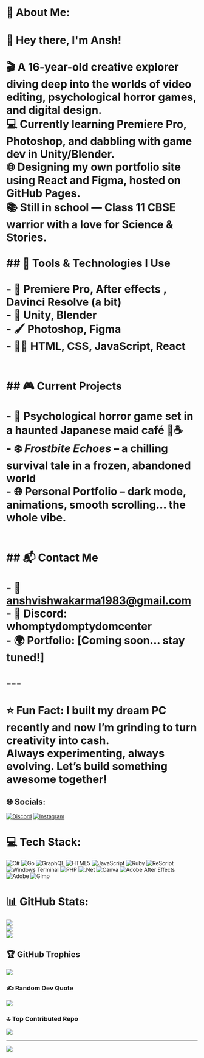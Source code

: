 # 💫 About Me:
# 👋 Hey there, I'm Ansh!<br><br>🎬 A 16-year-old creative explorer diving deep into the worlds of video editing, psychological horror games, and digital design.  <br>💻 Currently learning **Premiere Pro**, **Photoshop**, and dabbling with **game dev** in Unity/Blender.  <br>🌐 Designing my own portfolio site using **React** and **Figma**, hosted on GitHub Pages.  <br>📚 Still in school — Class 11 CBSE warrior with a love for Science & Stories.  <br>  <br>## 🔧 Tools & Technologies I Use<br><br>- 🎥 Premiere Pro, After effects , Davinci Resolve (a bit)<br>- 🧠 Unity, Blender<br>- 🖌️ Photoshop, Figma<br>- 🧑‍💻 HTML, CSS, JavaScript, React<br><br><br>## 🎮 Current Projects<br><br>- 🧠 **Psychological horror game** set in a haunted Japanese maid café 👘☕  <br>- ❄️ *Frostbite Echoes* – a chilling survival tale in a frozen, abandoned world  <br>- 🌐 Personal Portfolio – dark mode, animations, smooth scrolling... the whole vibe.<br><br><br>## 📬 Contact Me<br><br>- 📧 anshvishwakarma1983@gmail.com<br>- 💬 Discord: whomptydomptydomcenter<br>- 🌍 Portfolio: [Coming soon... stay tuned!]<br><br>---<br><br>⭐ **Fun Fact:** I built my dream PC recently and now I’m grinding to turn creativity into cash.  <br>Always experimenting, always evolving. Let’s build something awesome together!<br>


## 🌐 Socials:
[![Discord](https://img.shields.io/badge/Discord-%237289DA.svg?logo=discord&logoColor=white)](https://discord.gg/https://discord.gg/EWfNTBnd) [![Instagram](https://img.shields.io/badge/Instagram-%23E4405F.svg?logo=Instagram&logoColor=white)](https://instagram.com/whomptydomptydomcenter) 

# 💻 Tech Stack:
![C#](https://img.shields.io/badge/c%23-%23239120.svg?style=for-the-badge&logo=csharp&logoColor=white) ![Go](https://img.shields.io/badge/go-%2300ADD8.svg?style=for-the-badge&logo=go&logoColor=white) ![GraphQL](https://img.shields.io/badge/-GraphQL-E10098?style=for-the-badge&logo=graphql&logoColor=white) ![HTML5](https://img.shields.io/badge/html5-%23E34F26.svg?style=for-the-badge&logo=html5&logoColor=white) ![JavaScript](https://img.shields.io/badge/javascript-%23323330.svg?style=for-the-badge&logo=javascript&logoColor=%23F7DF1E) ![Ruby](https://img.shields.io/badge/ruby-%23CC342D.svg?style=for-the-badge&logo=ruby&logoColor=white) ![ReScript](https://img.shields.io/badge/rescript-%2314162c?style=for-the-badge&logo=rescript&logoColor=e34c4c) ![Windows Terminal](https://img.shields.io/badge/Windows%20Terminal-%234D4D4D.svg?style=for-the-badge&logo=windows-terminal&logoColor=white) ![PHP](https://img.shields.io/badge/php-%23777BB4.svg?style=for-the-badge&logo=php&logoColor=white) ![.Net](https://img.shields.io/badge/.NET-5C2D91?style=for-the-badge&logo=.net&logoColor=white) ![Canva](https://img.shields.io/badge/Canva-%2300C4CC.svg?style=for-the-badge&logo=Canva&logoColor=white) ![Adobe After Effects](https://img.shields.io/badge/Adobe%20After%20Effects-9999FF.svg?style=for-the-badge&logo=Adobe%20After%20Effects&logoColor=white) ![Adobe](https://img.shields.io/badge/adobe-%23FF0000.svg?style=for-the-badge&logo=adobe&logoColor=white) ![Gimp](https://img.shields.io/badge/Gimp-657D8B?style=for-the-badge&logo=gimp&logoColor=FFFFFF)
# 📊 GitHub Stats:
![](https://github-readme-stats.vercel.app/api?username=whomptydomptydomcenter&theme=dark&hide_border=false&include_all_commits=false&count_private=false)<br/>
![](https://nirzak-streak-stats.vercel.app/?user=whomptydomptydomcenter&theme=dark&hide_border=false)<br/>
![](https://github-readme-stats.vercel.app/api/top-langs/?username=whomptydomptydomcenter&theme=dark&hide_border=false&include_all_commits=false&count_private=false&layout=compact)

## 🏆 GitHub Trophies
![](https://github-profile-trophy.vercel.app/?username=whomptydomptydomcenter&theme=radical&no-frame=false&no-bg=true&margin-w=4)

### ✍️ Random Dev Quote
![](https://quotes-github-readme.vercel.app/api?type=horizontal&theme=radical)

### 🔝 Top Contributed Repo
![](https://github-contributor-stats.vercel.app/api?username=whomptydomptydomcenter&limit=5&theme=dark&combine_all_yearly_contributions=true)

---
[![](https://visitcount.itsvg.in/api?id=whomptydomptydomcenter&icon=0&color=0)](https://visitcount.itsvg.in)

<!-- Proudly created with GPRM ( https://gprm.itsvg.in ) -->
